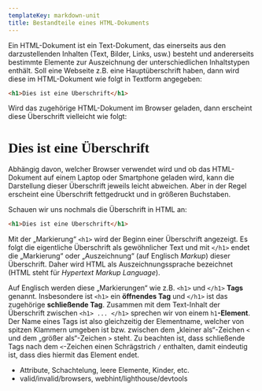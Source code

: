 ```yaml
---
templateKey: markdown-unit
title: Bestandteile eines HTML-Dokuments
---
```


Ein HTML-Dokument ist ein Text-Dokument, das einerseits aus den darzustellenden Inhalten
(Text, Bilder, Links, usw.) besteht und andererseits bestimmte Elemente zur Auszeichnung
der unterschiedlichen Inhaltstypen enthält. Soll eine Webseite z.B. eine Hauptüberschrift
haben, dann wird diese im HTML-Dokument wie folgt in Textform angegeben:

```html
<h1>Dies ist eine Überschrift</h1>
```

Wird das zugehörige HTML-Dokument im Browser geladen, dann erscheint diese Überschrift
vielleicht wie folgt:

<h1 style="font-family: serif;">Dies ist eine Überschrift</h1>

Abhängig davon, welcher Browser verwendet wird und ob das HTML-Dokument auf einem Laptop oder
Smartphone geladen wird, kann die Darstellung dieser Überschrift jeweils leicht abweichen.
Aber in der Regel erscheint eine Überschrift fettgedruckt und in größeren Buchstaben.

Schauen wir uns nochmals die Überschrift in HTML an:

```html
<h1>Dies ist eine Überschrift</h1>
```

Mit der „Markierung“ `<h1>` wird der Beginn einer Überschrift angezeigt. Es folgt die
eigentliche Überschrift als gewöhnlicher Text und mit `</h1>` endet die „Markierung“
oder „Auszeichnung“ (auf Englisch _Markup_) dieser Überschrift. Daher wird HTML als
Auszeichnungssprache bezeichnet (HTML steht für _Hypertext Markup Language_).

Auf Englisch werden diese „Markierungen“ wie z.B. `<h1>` und `</h1>` **Tags** genannt.
Insbesondere ist `<h1>` ein **öffnendes Tag** und `</h1>` ist das zugehörige **schließende Tag**.
Zusammen mit dem Text-Inhalt der Überschrift zwischen `<h1> ... </h1>` sprechen wir
von einem `h1`**-Element**. Der Name eines Tags ist also gleichzeitig der Elementname,
welcher von spitzen Klammern umgeben ist bzw. zwischen dem „kleiner als“-Zeichen `<` und dem
„größer als“-Zeichen `>` steht. Zu beachten ist, dass schließende Tags nach dem
`<`-Zeichen einen Schrägstrich `/` enthalten, damit eindeutig ist, dass dies hiermit
das Element endet.

- Attribute, Schachtelung, leere Elemente, Kinder, etc.
- valid/invalid/browsers, webhint/lighthouse/devtools
